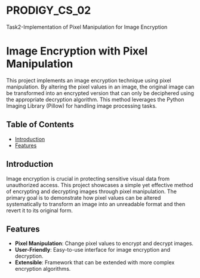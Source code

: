 # PRODIGY_CS_02
Task2-Implementation of Pixel Manipulation for Image Encryption

# Image Encryption with Pixel Manipulation

This project implements an image encryption technique using pixel manipulation. By altering the pixel values in an image, the original image can be transformed into an encrypted version that can only be deciphered using the appropriate decryption algorithm. This method leverages the Python Imaging Library (Pillow) for handling image processing tasks.

## Table of Contents

- [Introduction](#introduction)
- [Features](#features)

## Introduction

Image encryption is crucial in protecting sensitive visual data from unauthorized access. This project showcases a simple yet effective method of encrypting and decrypting images through pixel manipulation. The primary goal is to demonstrate how pixel values can be altered systematically to transform an image into an unreadable format and then revert it to its original form.

## Features

- **Pixel Manipulation**: Change pixel values to encrypt and decrypt images.
- **User-Friendly**: Easy-to-use interface for image encryption and decryption.
- **Extensible**: Framework that can be extended with more complex encryption algorithms.




